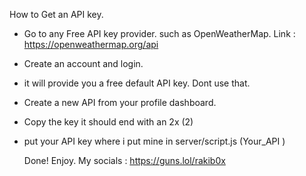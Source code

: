 How to Get an API key.
- Go to any Free API key provider. such as OpenWeatherMap. Link : https://openweathermap.org/api
- Create an account and login.
- it will provide you a free default API key. Dont use that.
- Create a new API from your profile dashboard.
- Copy the key it should end with an 2x (2)
- put your API key where i put mine in server/script.js (Your_API )

  Done! Enjoy.
  My socials : https://guns.lol/rakib0x
